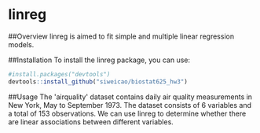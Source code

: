 # linreg

##Overview
linreg is aimed to fit simple and multiple linear regression models. 

##Installation
To install the linreg package, you can use:

```r
#install.packages("devtools")
devtools::install_github("siweicao/biostat625_hw3")

```

##Usage
The 'airquality' dataset contains daily air quality measurements in New York, May to September 1973. The dataset consists of 6 variables and a total of 153 observations. We can use linreg to determine whether there are linear associations between different variables. 




